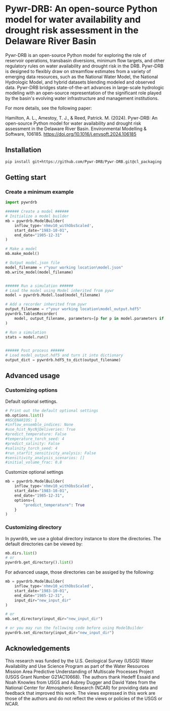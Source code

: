 # Pywr-DRB: An open-source Python model for water availability and drought risk assessment in the Delaware River Basin

Pywr-DRB is an open-source Python model for exploring the role of reservoir operations, transbasin diversions, minimum flow targets, and other regulatory rules on water availability and drought risk in the DRB. Pywr-DRB is designed to flexibly draw on streamflow estimates from a variety of emerging data resources, such as the National Water Model, the National Hydrologic Model, and hybrid datasets blending modeled and observed data. Pywr-DRB bridges state-of-the-art advances in large-scale hydrologic modeling with an open-source representation of the significant role played by the basin's evolving water infrastructure and management institutions.

For more details, see the following paper:

Hamilton, A. L., Amestoy, T. J., & Reed, Patrick. M. (2024). Pywr-DRB: An open-source Python model for water availability and drought risk assessment in the Delaware River Basin. Environmental Modelling & Software, 106185. https://doi.org/10.1016/j.envsoft.2024.106185

## Installation

```bash
pip install git+https://github.com/Pywr-DRB/Pywr-DRB.git@cl_packaging
```

## Getting start

### Create a minimum example
```python
import pywrdrb

###### Create a model ######
# Initialize a model builder
mb = pywrdrb.ModelBuilder(
    inflow_type='nhmv10_withObsScaled', 
    start_date="1983-10-01",
    end_date="1985-12-31"
)

# Make a model
mb.make_model()

# Output model.json file
model_filename = r"your working location\model.json"
mb.write_model(model_filename)


###### Run a simulation ######
# Load the model using Model inherited from pywr
model = pywrdrb.Model.load(model_filename)

# Add a recorder inherited from pywr
output_filename = r"your working location\model_output.hdf5"
pywrdrb.TablesRecorder(
    model, output_filename, parameters=[p for p in model.parameters if p.name]
)

# Run a simulation
stats = model.run()


###### Post process ######
# Load model_output.hdf5 and turn it into dictionary
output_dict = pywrdrb.hdf5_to_dict(output_filename)
```

## Advanced usage

### Customizing options
Default optional settings.

```python
# Print out the default optional settings
mb.options.list()
#NSCENARIOS: 1
#inflow_ensemble_indices: None
#use_hist_NycNjDeliveries: True
#predict_temperature: False
#temperature_torch_seed: 4
#predict_salinity: False
#salinity_torch_seed: 4
#run_starfit_sensitivity_analysis: False
#sensitivity_analysis_scenarios: []
#initial_volume_frac: 0.8
```

Customize optional settings
```python
mb = pywrdrb.ModelBuilder(
    inflow_type='nhmv10_withObsScaled', 
    start_date="1983-10-01",
    end_date="1985-12-31",
    options={
        "predict_temperature": True
    }
)
```

### Customizing directory
In pywrdrb, we use a global directory instance to store the directories. The default 
directories can be viewed by:

```python
mb.dirs.list()
# or
pywrdrb.get_directory().list()
```

For advanced usage, those directories can be assiged by the following:
```python
mb = pywrdrb.ModelBuilder(
    inflow_type='nhmv10_withObsScaled', 
    start_date="1983-10-01",
    end_date="1985-12-31",
    input_dir="new_input_dir"
)

# or 
mb.set_directory(input_dir="new_input_dir")

# or you may run the following code before using ModelBuilder
pywrdrb.set_directory(input_dir="new_input_dir")
```

## Acknowledgements

This research was funded by the U.S. Geological Survey (USGS) Water Availability and Use Science Program as part of the Water Resources Mission Area Predictive Understanding of Multiscale Processes Project (USGS Grant Number G21AC10668). The authors thank Hedeff Essaid and Noah Knowles from USGS and Aubrey Dugger and David Yates from the National Center for Atmospheric Research (NCAR) for providing data and feedback that improved this work. The views expressed in this work are those of the authors and do not reflect the views or policies of the USGS or NCAR.
